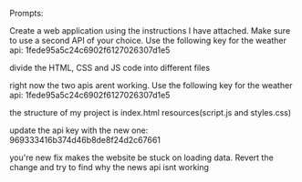 Prompts:

Create a web application using the instructions I have attached. Make sure to use a second API of your choice. Use the following key for the weather api: 1fede95a5c24c6902f6127026307d1e5

divide the HTML, CSS and JS code into different files

right now the two apis arent working. Use the following key for the weather api: 1fede95a5c24c6902f6127026307d1e5

the structure of my project is index.html resources(script.js and styles.css)

update the api key with the new one: 969333416b374d46b8de8f24d2c67661

you're new fix makes the website be stuck on loading data. Revert the change and try to find why the news api isnt working


